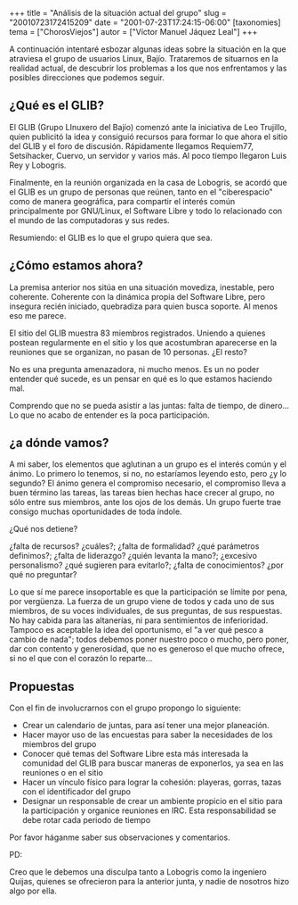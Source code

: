 +++
title = "Análisis de la situación actual del grupo"
slug = "20010723172415209"
date = "2001-07-23T17:24:15-06:00"
[taxonomies]
tema = ["ChorosViejos"]
autor = ["Víctor Manuel Jáquez Leal"]
+++

A continuación intentaré esbozar algunas ideas sobre la situación en la que
atraviesa el grupo de usuarios Linux, Bajío. Trataremos de situarnos en la
realidad actual, de descubrir los problemas a los que nos enfrentamos y las
posibles direcciones que podemos seguir.

<!-- more -->

## ¿Qué es el GLIB?

El GLIB (Grupo LInuxero del Bajío) comenzó ante la iniciativa de Leo Trujillo,
quien publicitó la idea y consiguió recursos para formar lo que ahora el sitio
del GLIB y el foro de discusión. Rápidamente llegamos Requiem77, Setsihacker,
Cuervo, un servidor y varios más. Al poco tiempo llegaron Luis Rey y Lobogris.

Finalmente, en la reunión organizada en la casa de Lobogris, se acordó que el
GLIB es un grupo de personas que reúnen, tanto en el "ciberespacio" como de
manera geográfica, para compartir el interés común principalmente por GNU/Linux,
el Software Libre y todo lo relacionado con el mundo de las computadoras y sus
redes.

Resumiendo: el GLIB es lo que el grupo quiera que sea.

## ¿Cómo estamos ahora?

La premisa anterior nos sitúa en una situación movediza, inestable, pero
coherente. Coherente con la dinámica propia del Software Libre, pero insegura
recién iniciado, quebradiza para quien busca soporte. Al menos eso me parece.

El sitio del GLIB muestra 83 miembros registrados. Uniendo a quienes postean
regularmente en el sitio y los que acostumbran aparecerse en la reuniones que se
organizan, no pasan de 10 personas. ¿El resto?

No es una pregunta amenazadora, ni mucho menos. Es un no poder entender qué
sucede, es un pensar en qué es lo que estamos haciendo mal.

Comprendo que no se pueda asistir a las juntas: falta de tiempo, de dinero... Lo
que no acabo de entender es la poca participación.

## ¿a dónde vamos?

A mi saber, los elementos que aglutinan a un grupo es el interés común y el
ánimo. Lo primero lo tenemos, si no, no estaríamos leyendo esto, pero ¿y lo
segundo? El ánimo genera el compromiso necesario, el compromiso lleva a buen
término las tareas, las tareas bien hechas hace crecer al grupo, no sólo entre
sus miembros, ante los ojos de los demás. Un grupo fuerte trae consigo muchas
oportunidades de toda índole.

¿Qué nos detiene?

¿falta de recursos? ¿cuáles?; ¿falta de formalidad? ¿qué parámetros definimos?;
¿falta de liderazgo? ¿quién levanta la mano?; ¿excesivo personalismo? ¿qué
sugieren para evitarlo?; ¿falta de conocimientos? ¿por qué no preguntar?

Lo que sí me parece insoportable es que la participación se límite por pena, por
vergüenza. La fuerza de un grupo viene de todos y cada uno de sus miembros, de
su voces individuales, de sus preguntas, de sus respuestas. No hay cabida para
las altanerías, ni para sentimientos de inferioridad. Tampoco es aceptable la
idea del oportunismo, el "a ver qué pesco a cambio de nada"; todos debemos poner
nuestro poco o mucho, pero poner, dar con contento y generosidad, que no es
generoso el que mucho ofrece, si no el que con el corazón lo reparte...

## Propuestas

Con el fin de involucrarnos con el grupo propongo lo siguiente:

- Crear un calendario de juntas, para así tener una mejor planeación.
- Hacer mayor uso de las encuestas para saber la necesidades de los miembros del
  grupo
- Conocer qué temas del Software Libre esta más interesada la comunidad del GLIB
  para buscar maneras de exponerlos, ya sea en las reuniones o en el sitio
- Hacer un vínculo físico para lograr la cohesión: playeras, gorras, tazas con
  el identificador del grupo
- Designar un responsable de crear un ambiente propicio en el sitio para la
  participación y organice reuniones en IRC. Esta responsabilidad se debe rotar
  cada periodo de tiempo

Por favor háganme saber sus observaciones y comentarios.

PD:

Creo que le debemos una disculpa tanto a Lobogris como la ingeniero Quijas,
quienes se ofrecieron para la anterior junta, y nadie de nosotros hizo algo por
ella.
